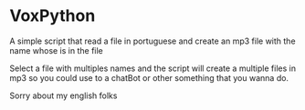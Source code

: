 # VoxPython
A simple script that read a file in portuguese and create an mp3 file with the name whose is in the file

Select a file with multiples names and the script will create a multiple files in mp3 so you could use to a chatBot or other something 
that you wanna do.

Sorry about my english folks 


